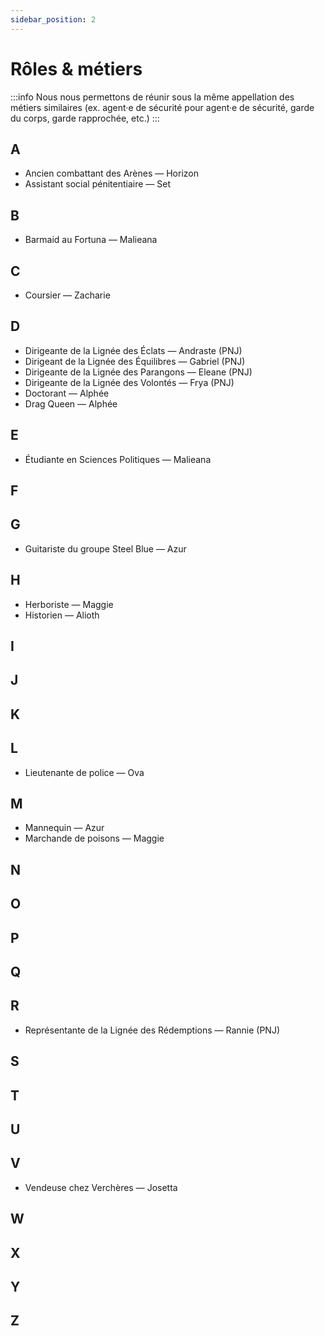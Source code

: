 ```yaml
---
sidebar_position: 2
---
```


# Rôles & métiers
:::info
Nous nous permettons de réunir sous la même appellation des métiers similaires (ex. agent·e de sécurité pour agent·e de sécurité, garde du corps, garde rapprochée, etc.)
:::

## A

- Ancien combattant des Arènes — Horizon
- Assistant social pénitentiaire — Set

## B

- Barmaid au Fortuna — Malieana

## C

- Coursier — Zacharie

## D

- Dirigeante de la Lignée des Éclats — Andraste (PNJ)
- Dirigeant de la Lignée des Équilibres — Gabriel (PNJ)
- Dirigeante de la Lignée des Parangons — Eleane (PNJ)
- Dirigeante de la Lignée des Volontés — Frya (PNJ)
- Doctorant — Alphée
- Drag Queen — Alphée

## E

- Étudiante en Sciences Politiques — Malieana

## F

## G

- Guitariste du groupe Steel Blue — Azur

## H

- Herboriste — Maggie
- Historien — Alioth

## I

## J

## K

## L

- Lieutenante de police — Ova

## M

- Mannequin — Azur
- Marchande de poisons — Maggie

## N

## O

## P

## Q

## R

- Représentante de la Lignée des Rédemptions — Rannie (PNJ)

## S

## T

## U

## V

- Vendeuse chez Verchères — Josetta

## W

## X

## Y

## Z